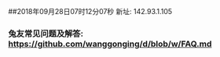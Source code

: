 ##2018年09月28日07时12分07秒 新址: 142.93.1.105
### 兔友常见问题及解答: https://github.com/wanggonging/d/blob/w/FAQ.md
